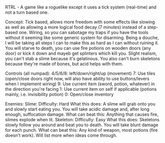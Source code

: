 RTRL - A game like a roguelike except it uses a tick system (real-time) and not a turn based one.

Concept:
  Tick based, allows more freedom with some effects like slowing as well as allowing a more logical food decay (7 minutes) instead of a step-based one.
  Wiring, so you can sabotage my traps if you have the tools without it seeming like some generic system for disarming.
  Being a douche, I will be taking all steps I can to make this as hard as I can without ruining it. You will starve to death, you can use fire potions on wooden doors (any door) or kick it down and mayeb get splinters which kill you.
  Slight realism, you can't stab a slime because it's gelatinous. You also can't burn skeletons because they're made of bones, but acid helps with them.

Controls (all numpad):
  4/5/6/8: left/down/right/up (movement)
  7: Use tiles (open/close doors right now, will also have ability to use buttons/levers when I implement wiring)
  9: Use current item (sword, potion, whatever) in the direction you're facing
  1: Use current item on self if applicable (potions mainly, i.e. invisibility potion)
  0: Open/close inventory

Enemies:
  Slime:
    Difficulty: Hard
    What this does: A slime will grab onto you and slowly start eating you. You will take acidic damage and, after long enough, suffocation damage.
    What can beat this: Anything that causes fire, slimes explode when lit.
  Skeleton:
    Difficulty: Easy
    What this does: Skeletons slowly follow you around and beat you to death. You will take blunt damage for each punch.
    What can beat this: Any kind of weapon, most potions (fire doesn't work).
  Will list more when ideas come through.
